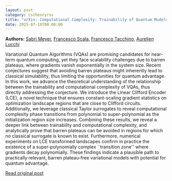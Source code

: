 ```yaml
---
layout: post
category: cstheoryrss
title: "arXiv: Computational Complexity: Trainability of Quantum Models Beyond Known Classical Simulability"
date: 2025-07-10T00:00:00
---
```


**Authors:** [Sabri Meyer](https://dblp.uni-trier.de/search?q=Sabri+Meyer), [Francesco Scala](https://dblp.uni-trier.de/search?q=Francesco+Scala), [Francesco Tacchino](https://dblp.uni-trier.de/search?q=Francesco+Tacchino), [Aurelien Lucchi](https://dblp.uni-trier.de/search?q=Aurelien+Lucchi)

Variational Quantum Algorithms (VQAs) are promising candidates for near-term
quantum computing, yet they face scalability challenges due to barren plateaus,
where gradients vanish exponentially in the system size. Recent conjectures
suggest that avoiding barren plateaus might inherently lead to classical
simulability, thus limiting the opportunities for quantum advantage. In this
work, we advance the theoretical understanding of the relationship between the
trainability and computational complexity of VQAs, thus directly addressing the
conjecture. We introduce the Linear Clifford Encoder (LCE), a novel technique
that ensures constant-scaling gradient statistics on optimization landscape
regions that are close to Clifford circuits. Additionally, we leverage
classical Taylor surrogates to reveal computational complexity phase
transitions from polynomial to super-polynomial as the initialization region
size increases. Combining these results, we reveal a deeper link between
trainability and computational complexity, and analytically prove that barren
plateaus can be avoided in regions for which no classical surrogate is known to
exist. Furthermore, numerical experiments on LCE transformed landscapes confirm
in practice the existence of a super-polynomially complex ``transition zone''
where gradients decay polynomially. These findings indicate a plausible path to
practically relevant, barren plateau-free variational models with potential for
quantum advantage.

[Read original post](http://arxiv.org/abs/2507.06344v1)
